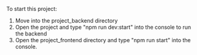 To start this project:

1. Move into the project_backend directory
2. Open the project and type "npm run dev:start" into the console to run the backend
3. Open the project_frontend directory and type "npm run start" into the console.